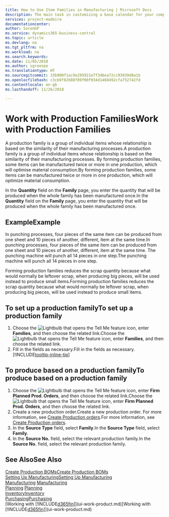 ```yaml
---
title: How to Use Item Families in Manufacturing | Microsoft Docs
description: The main task in customizing a base calendar for your company, or one of its business partners, is to enter any changes to working and nonworking day status.
services: project-madeira
documentationcenter: 
author: SorenGP
ms.service: dynamics365-business-central
ms.topic: article
ms.devlang: na
ms.tgt_pltfrm: na
ms.workload: na
ms.search.keywords: 
ms.date: 11/05/2018
ms.author: sgroespe
ms.translationtype: HT
ms.sourcegitcommit: 33b900f1ac9e295921e7f3d6ea72cc93939d8a1b
ms.openlocfilehash: c3cb9f82688f89f00f934d1468492cfa752742fd
ms.contentlocale: en-gb
ms.lasthandoff: 11/26/2018

---
```

# <a name="work-with-production-families"></a><span data-ttu-id="27087-103">Work with Production Families</span><span class="sxs-lookup"><span data-stu-id="27087-103">Work with Production Families</span></span>
<span data-ttu-id="27087-104">A production family is a group of individual items whose relationship is based on the similarity of their manufacturing processes.</span><span class="sxs-lookup"><span data-stu-id="27087-104">A production family is a group of individual items whose relationship is based on the similarity of their manufacturing processes.</span></span> <span data-ttu-id="27087-105">By forming production families, some items can be manufactured twice or more in one production, which will optimise material consumption.</span><span class="sxs-lookup"><span data-stu-id="27087-105">By forming production families, some items can be manufactured twice or more in one production, which will optimize material consumption.</span></span>

<span data-ttu-id="27087-106">In the **Quantity** field on the **Family** page, you enter the quantity that will be produced when the whole family has been manufactured once.</span><span class="sxs-lookup"><span data-stu-id="27087-106">In the **Quantity** field on the **Family** page, you enter the quantity that will be produced when the whole family has been manufactured once.</span></span>

## <a name="example"></a><span data-ttu-id="27087-107">Example</span><span class="sxs-lookup"><span data-stu-id="27087-107">Example</span></span>
<span data-ttu-id="27087-108">In punching processes, four pieces of the same item can be produced from one sheet and 10 pieces of another, different, item at the same time.</span><span class="sxs-lookup"><span data-stu-id="27087-108">In punching processes, four pieces of the same item can be produced from one sheet and 10 pieces of another, different, item at the same time.</span></span> <span data-ttu-id="27087-109">The punching machine will punch all 14 pieces in one step.</span><span class="sxs-lookup"><span data-stu-id="27087-109">The punching machine will punch all 14 pieces in one step.</span></span>

<span data-ttu-id="27087-110">Forming production families reduces the scrap quantity because what would normally be leftover scrap, when producing big pieces, will be used instead to produce small items.</span><span class="sxs-lookup"><span data-stu-id="27087-110">Forming production families reduces the scrap quantity because what would normally be leftover scrap, when producing big pieces, will be used instead to produce small items.</span></span>

## <a name="to-set-up-a-production-family"></a><span data-ttu-id="27087-111">To set up a production family</span><span class="sxs-lookup"><span data-stu-id="27087-111">To set up a production family</span></span>
1. <span data-ttu-id="27087-112">Choose the ![Lightbulb that opens the Tell Me feature](media/ui-search/search_small.png "Tell me what you want to do") icon, enter **Families**, and then choose the related link.</span><span class="sxs-lookup"><span data-stu-id="27087-112">Choose the ![Lightbulb that opens the Tell Me feature](media/ui-search/search_small.png "Tell me what you want to do") icon, enter **Families**, and then choose the related link.</span></span>
2. <span data-ttu-id="27087-113">Fill in the fields as necessary.</span><span class="sxs-lookup"><span data-stu-id="27087-113">Fill in the fields as necessary.</span></span> [!INCLUDE[tooltip-inline-tip](includes/tooltip-inline-tip_md.md)]

## <a name="to-produce-based-on-a-production-family"></a><span data-ttu-id="27087-114">To produce based on a production family</span><span class="sxs-lookup"><span data-stu-id="27087-114">To produce based on a production family</span></span>
1. <span data-ttu-id="27087-115">Choose the ![Lightbulb that opens the Tell Me feature](media/ui-search/search_small.png "Tell me what you want to do") icon, enter **Firm Planned Prod. Orders**, and then choose the related link.</span><span class="sxs-lookup"><span data-stu-id="27087-115">Choose the ![Lightbulb that opens the Tell Me feature](media/ui-search/search_small.png "Tell me what you want to do") icon, enter **Firm Planned Prod. Orders**, and then choose the related link.</span></span>
2. <span data-ttu-id="27087-116">Create a new production order.</span><span class="sxs-lookup"><span data-stu-id="27087-116">Create a new production order.</span></span> <span data-ttu-id="27087-117">For more information, see [Create Production orders](production-how-to-create-production-orders.md).</span><span class="sxs-lookup"><span data-stu-id="27087-117">For more information, see [Create Production orders](production-how-to-create-production-orders.md).</span></span>
3. <span data-ttu-id="27087-118">In the **Source Type** field, select **Family**.</span><span class="sxs-lookup"><span data-stu-id="27087-118">In the **Source Type** field, select **Family**.</span></span>  
4. <span data-ttu-id="27087-119">In the **Source No.** field, select the relevant production family.</span><span class="sxs-lookup"><span data-stu-id="27087-119">In the **Source No.** field, select the relevant production family.</span></span>

## <a name="see-also"></a><span data-ttu-id="27087-120">See Also</span><span class="sxs-lookup"><span data-stu-id="27087-120">See Also</span></span>
[<span data-ttu-id="27087-121">Create Production BOMs</span><span class="sxs-lookup"><span data-stu-id="27087-121">Create Production BOMs</span></span>](production-how-to-create-production-boms.md)  
[<span data-ttu-id="27087-122">Setting Up Manufacturing</span><span class="sxs-lookup"><span data-stu-id="27087-122">Setting Up Manufacturing</span></span>](production-configure-production-processes.md)  
<span data-ttu-id="27087-123">[Manufacturing](production-manage-manufacturing.md)  </span><span class="sxs-lookup"><span data-stu-id="27087-123">[Manufacturing](production-manage-manufacturing.md)  </span></span>  
<span data-ttu-id="27087-124">[Planning](production-planning.md) </span><span class="sxs-lookup"><span data-stu-id="27087-124">[Planning](production-planning.md) </span></span>  
[<span data-ttu-id="27087-125">Inventory</span><span class="sxs-lookup"><span data-stu-id="27087-125">Inventory</span></span>](inventory-manage-inventory.md)  
[<span data-ttu-id="27087-126">Purchasing</span><span class="sxs-lookup"><span data-stu-id="27087-126">Purchasing</span></span>](purchasing-manage-purchasing.md)  
<span data-ttu-id="27087-127">[Working with [!INCLUDE[d365fin](includes/d365fin_md.md)]](ui-work-product.md)</span><span class="sxs-lookup"><span data-stu-id="27087-127">[Working with [!INCLUDE[d365fin](includes/d365fin_md.md)]](ui-work-product.md)</span></span>

